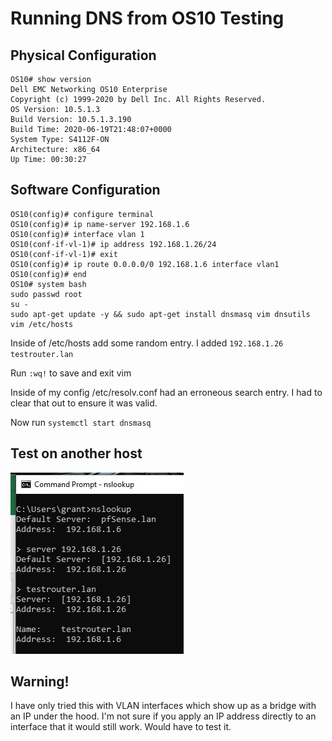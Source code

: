 # Running DNS from OS10 Testing

## Physical Configuration

    OS10# show version
    Dell EMC Networking OS10 Enterprise
    Copyright (c) 1999-2020 by Dell Inc. All Rights Reserved.
    OS Version: 10.5.1.3
    Build Version: 10.5.1.3.190
    Build Time: 2020-06-19T21:48:07+0000
    System Type: S4112F-ON
    Architecture: x86_64
    Up Time: 00:30:27

## Software Configuration

    OS10(config)# configure terminal
    OS10(config)# ip name-server 192.168.1.6
    OS10(config)# interface vlan 1
    OS10(conf-if-vl-1)# ip address 192.168.1.26/24
    OS10(conf-if-vl-1)# exit
    OS10(config)# ip route 0.0.0.0/0 192.168.1.6 interface vlan1
    OS10(config)# end
    OS10# system bash
    sudo passwd root
    su -
    sudo apt-get update -y && sudo apt-get install dnsmasq vim dnsutils
    vim /etc/hosts

Inside of /etc/hosts add some random entry. I added `192.168.1.26 testrouter.lan`

Run `:wq!` to save and exit vim

Inside of my config /etc/resolv.conf had an erroneous search entry. I had to clear that out to ensure it was valid.

Now run `systemctl start dnsmasq`

## Test on another host

![](images/test.jpg)

## Warning!

I have only tried this with VLAN interfaces which show up as a bridge with an IP under the hood. I'm not sure if you apply an IP address directly to an interface that it would still work. Would have to test it.

